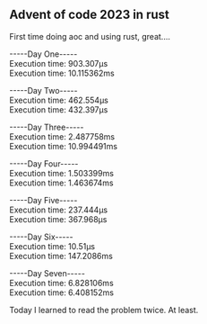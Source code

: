 ## Advent of code 2023 in rust

First time doing aoc and using rust, great....



-----Day One-----  
Execution time: 903.307µs  
Execution time: 10.115362ms  

-----Day Two-----  
Execution time: 462.554µs  
Execution time: 432.397µs  

-----Day Three-----  
Execution time: 2.487758ms  
Execution time: 10.994491ms  

-----Day Four-----  
Execution time: 1.503399ms  
Execution time: 1.463674ms  

-----Day Five-----  
Execution time: 237.444µs  
Execution time: 367.968µs  

-----Day Six-----  
Execution time: 10.51µs  
Execution time: 147.2086ms  

-----Day Seven-----  
Execution time: 6.828106ms  
Execution time: 6.408152ms  

Today I learned to read the problem twice. At least.
